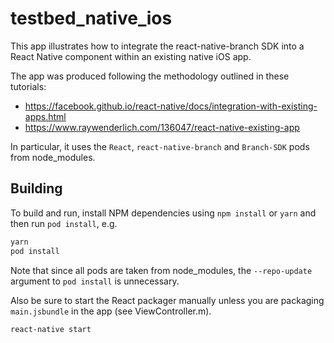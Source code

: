 # testbed_native_ios

This app illustrates how to integrate the react-native-branch SDK into a React Native component within an existing native iOS app.

The app was produced following the methodology outlined in these tutorials:

- https://facebook.github.io/react-native/docs/integration-with-existing-apps.html
- https://www.raywenderlich.com/136047/react-native-existing-app

In particular, it uses the `React`, `react-native-branch` and `Branch-SDK` pods from node_modules.

## Building

To build and run, install NPM dependencies using `npm install` or `yarn` and then run `pod install`, e.g.

```bash
yarn
pod install
```

Note that since all pods are taken from node_modules, the `--repo-update` argument to `pod install` is unnecessary.

Also be sure to start the React packager manually unless you are packaging `main.jsbundle` in the app
(see ViewController.m).

```bash
react-native start
```
